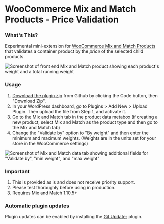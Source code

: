# WooCommerce Mix and Match Products - Price Validation

### What's This?

Experimental mini-extension for [WooCommerce Mix and Match Products](https://woocommerce.com/products/woocommerce-mix-and-match-products/) that validates a container product by the _price_ of the selected child products.

![Screenshot of front end Mix and Match product showing each product's weight and a total running weight](https://user-images.githubusercontent.com/507025/99585703-ea2a9780-29a3-11eb-82d0-dbb902074ab0.png)

### Usage

1. [Download the plugin zip](https://github.com/kathyisawesome/wc-mnm-weight/archive/master.zip) from Github by clicking the Code button, then "Download Zip".
2. In your WordPress dashboard, go to Plugins > Add New > Upload Plugin. Then upload the file from Step 1, and activate it.
3. Go to the Mix and Match tab in the product data metabox (if creating a new product, select Mix and Match as the product type and then go to the Mix and Match tab)
4. Change the "Validate by" option to "By weight" and then enter the minimum and maximum weights. (Weights are in the units set for your store in the WooCommerce settings)

![Screenshot of Mix and Match data tab showing additional fields for "Validate by", "min weight", and "max weight"](https://user-images.githubusercontent.com/507025/99585859-23fb9e00-29a4-11eb-9fc0-d1151de28cdc.png)

### Important

1. This is provided as is and does not receive priority support.
2. Please test thoroughly before using in production.
3. Requires Mix and Match 1.10.5+

### Automatic plugin updates

Plugin updates can be enabled by installing the [Git Updater](https://git-updater.com/) plugin.